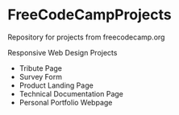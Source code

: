 # FreeCodeCampProjects

Repository for projects from freecodecamp.org

Responsive Web Design Projects
* Tribute Page
* Survey Form
* Product Landing Page
* Technical Documentation Page
* Personal Portfolio Webpage
